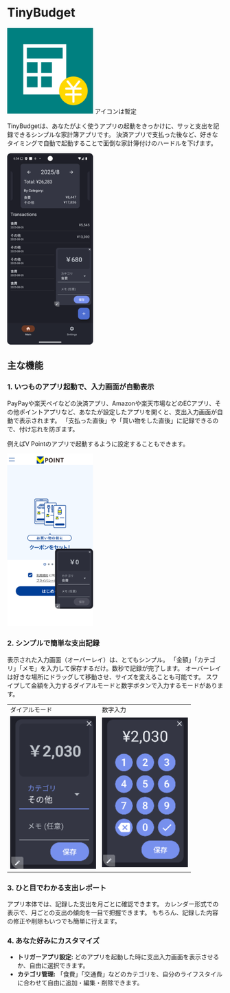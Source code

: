 # TinyBudget

<img src="app/src/main/res/mipmap-xxxhdpi/app_launcher.png" alt="アプリアイコン" width="200"/>
アイコンは暫定


TinyBudgetは、あなたがよく使うアプリの起動をきっかけに、サッと支出を記録できるシンプルな家計簿アプリです。
決済アプリで支払った後など、好きなタイミングで自動で起動することで面倒な家計簿付けのハードルを下げます。

<img src="readme_images/app_home.png" alt="" width="200" />

## 主な機能

### 1. いつものアプリ起動で、入力画面が自動表示

PayPayや楽天ペイなどの決済アプリ、Amazonや楽天市場などのECアプリ、その他ポイントアプリなど、あなたが設定したアプリを開くと、支出入力画面が自動で表示されます。
「支払った直後」や「買い物をした直後」に記録できるので、付け忘れを防ぎます。

例えばV Pointのアプリで起動するように設定することもできます。

<img src="readme_images/image.png" alt="" width="200" />

### 2. シンプルで簡単な支出記録

表示された入力画面（オーバーレイ）は、とてもシンプル。
「金額」「カテゴリ」「メモ」を入力して保存するだけ。数秒で記録が完了します。
オーバーレイは好きな場所にドラッグして移動させ、サイズを変えることも可能です。
スワイプして金額を入力するダイアルモードと数字ボタンで入力するモードがあります。

<table>
  <tr>
    <td>ダイアルモード</td>
    <td>数字入力</td>
  </tr>
  <tr>
    <td><img src="readme_images/image-3.png" alt="image 3" width="200"/></td>
    <td><img src="readme_images/image-2.png" alt="image 2" width="200"/></td>
  </tr>
</table>

### 3. ひと目でわかる支出レポート

アプリ本体では、記録した支出を月ごとに確認できます。
カレンダー形式での表示で、月ごとの支出の傾向を一目で把握できます。
もちろん、記録した内容の修正や削除もいつでも簡単に行えます。

### 4. あなた好みにカスタマイズ

* **トリガーアプリ設定:** どのアプリを起動した時に支出入力画面を表示させるか、自由に選択できます。
* **カテゴリ管理:** 「食費」「交通費」などのカテゴリを、自分のライフスタイルに合わせて自由に追加・編集・削除できます。
